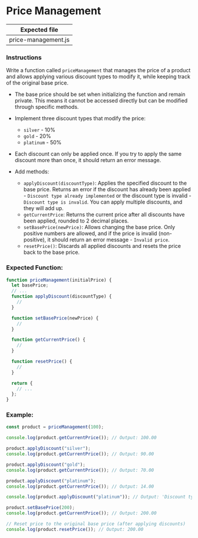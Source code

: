 # Price Management

| Expected file       |
| ------------------- |
| price-management.js |

### Instructions

Write a function called `priceManagement` that manages the price of a product and allows applying various discount types to modify it, while keeping track of the original base price.

- The base price should be set when initializing the function and remain private. This means it cannot be accessed directly but can be modified through specific methods.

- Implement three discount types that modify the price:
  - `silver` - 10%
  - `gold` - 20%
  - `platinum` - 50%
- Each discount can only be applied once. If you try to apply the same discount more than once, it should return an error message.

- Add methods:

  - `applyDiscount(discountType)`: Applies the specified discount to the base price. Returns an error if the discount has already been applied - `Discount type already implemented` or the discount type is invalid - `Discount type is invalid`. You can apply multiple discounts, and they will add up.
  - `getCurrentPrice`: Returns the current price after all discounts have been applied, rounded to 2 decimal places.
  - `setBasePrice(newPrice)`: Allows changing the base price. Only positive numbers are allowed, and if the price is invalid (non-positive), it should return an error message - `Invalid price`.
  - `resetPrice()`: Discards all applied discounts and resets the price back to the base price.

### Expected Function:

```js
function priceManagement(initialPrice) {
  let basePrice;
  // ...
  function applyDiscount(discountType) {
    //
  }

  function setBasePrice(newPrice) {
    //
  }

  function getCurrentPrice() {
    //
  }

  function resetPrice() {
    //
  }

  return {
    // ...
  };
}
```

### Example:

```js
const product = priceManagement(100);

console.log(product.getCurrentPrice()); // Output: 100.00

product.applyDiscount("silver");
console.log(product.getCurrentPrice()); // Output: 90.00

product.applyDiscount("gold");
console.log(product.getCurrentPrice()); // Output: 70.00

product.applyDiscount("platinum");
console.log(product.getCurrentPrice()); // Output: 14.00

console.log(product.applyDiscount("platinum")); // Output: 'Discount type already implemented'

product.setBasePrice(200);
console.log(product.getCurrentPrice()); // Output: 200.00

// Reset price to the original base price (after applying discounts)
console.log(product.resetPrice()); // Output: 200.00
```
